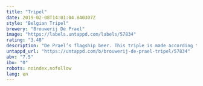```yaml
---
title: "Tripel"
date: 2019-02-08T14:01:04.840307Z
style: "Belgian Tripel"
brewery: "Brouwerij De Prael"
image: "https://labels.untappd.com/labels/57834"
rating: "3.48"
description: "De Prael’s flagship beer. This triple is made according to Belgian tradition, with coriander playing an important role, and is lightly sweet and spicy. Production in 2014: 202 hl."
untappd_url: "https://untappd.com/b/brouwerij-de-prael-tripel/57834"
abv: "7.5"
ibu: "0"
robots: noindex,nofollow
lang: en
---
```

